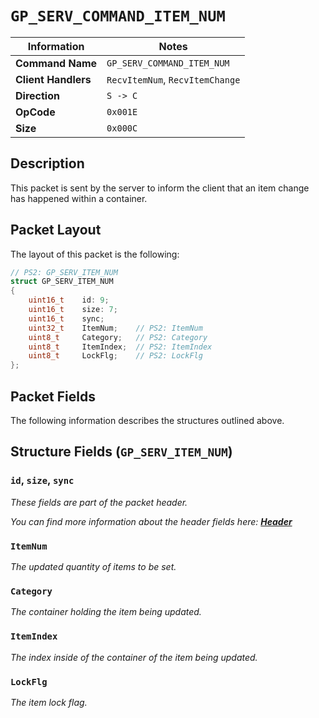 # `GP_SERV_COMMAND_ITEM_NUM`

| Information               | Notes |
|---                        |---    |
| **Command Name**          | `GP_SERV_COMMAND_ITEM_NUM` |
| **Client Handlers**       | `RecvItemNum`, `RecvItemChange` |
| **Direction**             | `S -> C` |
| **OpCode**                | `0x001E` |
| **Size**                  | `0x000C` |

## Description

This packet is sent by the server to inform the client that an item change has happened within a container.

## Packet Layout

The layout of this packet is the following:

```cpp
// PS2: GP_SERV_ITEM_NUM
struct GP_SERV_ITEM_NUM
{
    uint16_t    id: 9;
    uint16_t    size: 7;
    uint16_t    sync;
    uint32_t    ItemNum;    // PS2: ItemNum
    uint8_t     Category;   // PS2: Category
    uint8_t     ItemIndex;  // PS2: ItemIndex
    uint8_t     LockFlg;    // PS2: LockFlg
};
```

## Packet Fields

The following information describes the structures outlined above.

## Structure Fields (`GP_SERV_ITEM_NUM`)

### `id`, `size`, `sync`

_These fields are part of the packet header._

_You can find more information about the header fields here: [**Header**](/world/HEADER.md)_

### `ItemNum`

_The updated quantity of items to be set._

### `Category`

_The container holding the item being updated._

### `ItemIndex`

_The index inside of the container of the item being updated._

### `LockFlg`

_The item lock flag._
